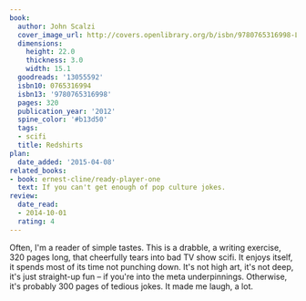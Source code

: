 ```yaml
---
book:
  author: John Scalzi
  cover_image_url: http://covers.openlibrary.org/b/isbn/9780765316998-L.jpg
  dimensions:
    height: 22.0
    thickness: 3.0
    width: 15.1
  goodreads: '13055592'
  isbn10: 0765316994
  isbn13: '9780765316998'
  pages: 320
  publication_year: '2012'
  spine_color: '#b13d50'
  tags:
  - scifi
  title: Redshirts
plan:
  date_added: '2015-04-08'
related_books:
- book: ernest-cline/ready-player-one
  text: If you can't get enough of pop culture jokes.
review:
  date_read:
  - 2014-10-01
  rating: 4
---
```


Often, I'm a reader of simple tastes. This is a drabble, a writing exercise, 320 pages long, that cheerfully tears into
bad TV show scifi. It enjoys itself, it spends most of its time not punching down. It's not high art, it's not deep,
it's just straight-up fun – if you're into the meta underpinnings. Otherwise, it's probably 300 pages of tedious jokes.
It made me laugh, a lot.
